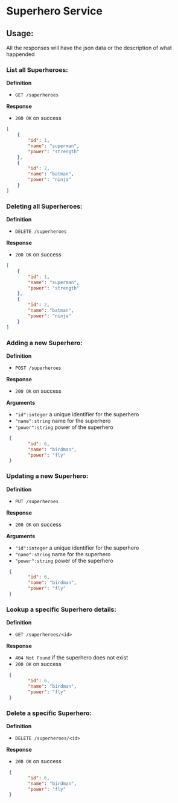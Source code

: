 # Superhero Service

## Usage:
All the responses will have the json data or the description of what happended

### List all Superheroes:
**Definition**
- `GET /superheroes`

**Response**
- `200 OK` on success
```json
[
    {
        "id": 1,
        "name": "superman",
        "power": "strength"
    },
    {
        "id": 2,
        "name": "batman",
        "power": "ninja"
    }
]
```
 
### Deleting all Superheroes:
**Definition**
- `DELETE /superheroes`

**Response**
- `200 OK` on success
```json
[
    {
        "id": 1,
        "name": "superman",
        "power": "strength"
    },
    {
        "id": 2,
        "name": "batman",
        "power": "ninja"
    }
]
```

### Adding a new Superhero:
**Definition**
- `POST /superheroes`

**Response**
- `200 OK` on success

**Arguments**
- `"id":integer` a unique identifier for the superhero
- `"name":string` name for the superhero
- `"power":string` power of the superhero 
```json
 {
        "id": 6,
        "name": "birdman",
        "power": "fly"
 }
 ```

### Updating a new Superhero:
**Definition**
- `PUT /superheroes`

**Response**
- `200 OK` on success

**Arguments**
- `"id":integer` a unique identifier for the superhero
- `"name":string` name for the superhero
- `"power":string` power of the superhero 
```json
 {
        "id": 6,
        "name": "birdman",
        "power": "fly"
 }
 ```
 
### Lookup a specific Superhero details:
**Definition**
- `GET /superheroes/<id>`

**Response**
- `404 Not Found` if the superhero does not exist
- `200 OK` on success
```json
 {
        "id": 6,
        "name": "birdman",
        "power": "fly"
 }
 ```
 
### Delete a specific Superhero:
**Definition**
- `DELETE /superheroes/<id>`

**Response**
- `200 OK` on success
```json
 {
        "id": 6,
        "name": "birdman",
        "power": "fly"
 }
 ```

 
 





